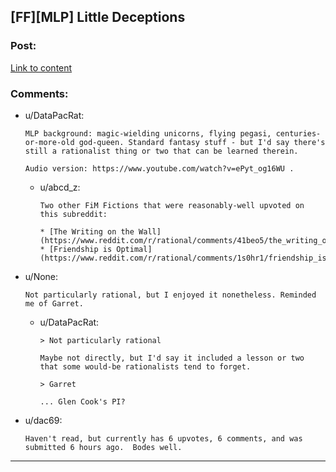 ## [FF][MLP] Little Deceptions

### Post:

[Link to content](https://www.fimfiction.net/story/207385/little-deceptions)

### Comments:

- u/DataPacRat:
  ```
  MLP background: magic-wielding unicorns, flying pegasi, centuries-or-more-old god-queen. Standard fantasy stuff - but I'd say there's still a rationalist thing or two that can be learned therein.

  Audio version: https://www.youtube.com/watch?v=ePyt_og16WU .
  ```

  - u/abcd_z:
    ```
    Two other FiM Fictions that were reasonably-well upvoted on this subreddit:  

    * [The Writing on the Wall](https://www.reddit.com/r/rational/comments/41beo5/the_writing_on_the_wall/)  
    * [Friendship is Optimal](https://www.reddit.com/r/rational/comments/1s0hr1/friendship_is_optimal_mlp_earthfic/)
    ```

- u/None:
  ```
  Not particularly rational, but I enjoyed it nonetheless. Reminded me of Garret.
  ```

  - u/DataPacRat:
    ```
    > Not particularly rational

    Maybe not directly, but I'd say it included a lesson or two that some would-be rationalists tend to forget.

    > Garret

    ... Glen Cook's PI?
    ```

- u/dac69:
  ```
  Haven't read, but currently has 6 upvotes, 6 comments, and was submitted 6 hours ago.  Bodes well.
  ```

---

